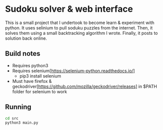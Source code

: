# Sudoku solver & web interface
This is a small project that I undertook to become learn & experiment with python. It uses selinium to pull soduku puzzles from the internet. Then, it solves them using a small backtracking algorithm I wrote. Finally, it posts to solution back online.

## Build notes
* Requires python3
* Requires selenium[https://selenium-python.readthedocs.io/]
  * pip3 install selenium
* Must have firefox & geckodriver[https://github.com/mozilla/geckodriver/releases] in $PATH folder for selenium to work

## Running
```bash
cd src
python3 main.py
```
